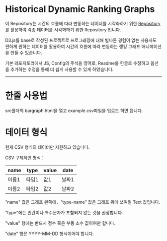 # Historical Dynamic Ranking Graphs

이 Repository는 시간의 흐름에 따라 변동하는 데이터를 시각화하기 위한 [Repository](https://github.com/Jannchie/Historical-ranking-data-visualization-based-on-d3.js)를 활용하여 각종 데이터를 시각화하기 위한 Repository 입니다.

D3.js를 base로 작성된 프로젝트로 프로그래밍에 대해 별다른 경험이 없는 사용자도 편하게 원하는 데이터를 활용하여 시간의 흐름에 따라 변동하는 랭킹 그래프 애니메이션을 만들 수 있습니다.

기본 레포지토리에서 JS, Config의 주석을 영어로, Readme를 한글로 수정하고 옵션을 추가하는 수정을 통해 더 쉽게 사용할 수 있게 하였습니다.

----

# 한줄 사용법

src폴더의 bargraph.html을 열고 example.csv파일을 업로드 하면 됩니다.

# 데이터 형식

현재 CSV 형식의 데이터만 지원하고 있습니다.

CSV 구체적인 형식：

| name  | type  | value | date  |
| ----- | ----- | ----- | ----- |
| 이름1 | 타입1 | 값1   | 날짜1 |
| 이름2 | 타입2 | 값2   | 날짜2 |

“name" 값은 그래프 왼쪽에，“type-name” 값은 그래프 위에 쓰여질 Text 값입니다.

"type"에는 빈칸이나 특수문자가 포함되지 않는 것을 권장합니다.

"value" 행에는 반드시 정수 혹은 부동 소수 값이여만 합니다.

"date" 행은 YYYY-MM-DD 형식이어야 합니다.

